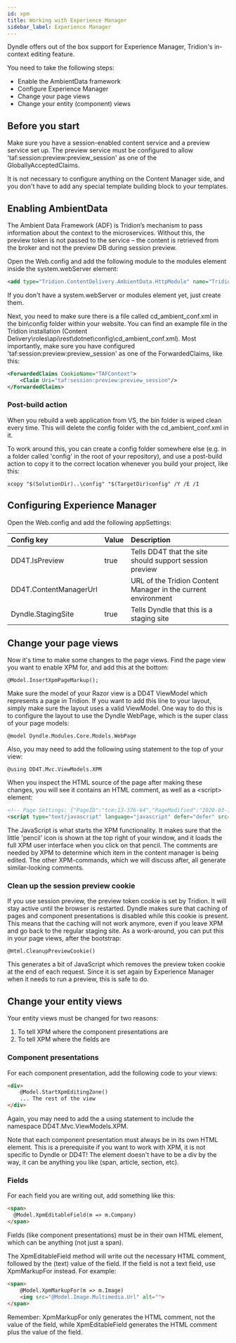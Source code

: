 ```yaml
---
id: xpm
title: Working with Experience Manager
sidebar_label: Experience Manager
---
```


Dyndle offers out of the box support for Experience Manager, Tridion's in-context editing feature. 

You need to take the following steps:

- Enable the AmbientData framework
- Configure Experience Manager
- Change your page views
- Change your entity (component) views


## Before you start
Make sure you have a session-enabled content service and a preview service set up. The preview service must be configured to allow 'taf:session:preview:preview_session' as one of the GloballyAcceptedClaims.

It is not necessary to configure anything on the Content Manager side, and you don't have to add any special template building block to your templates. 

## Enabling AmbientData
The Ambient Data Framework (ADF) is Tridion’s mechanism to pass information about the context to the microservices. Without this, the preview token is not passed to the service – the content is retrieved from the broker and not the preview DB during session preview.

Open the Web.config and add the following module to the modules element inside the system.webServer element:

```xml
<add type="Tridion.ContentDelivery.AmbientData.HttpModule" name="Tridion.ContentDelivery.AmbientData.HttpModule" preCondition="managedHandler" />
```

If you don't have a system.webServer or modules element yet, just create them.

Next, you need to make sure there is a file called cd_ambient_conf.xml in the bin\config folder within your website. You can find an example file in the Tridion installation (Content Delivery\roles\api\rest\dotnet\config\cd_ambient_conf.xml). Most importantly, make sure you have configured 'taf:session:preview:preview_session' as one of the ForwardedClaims, like this:

```xml
<ForwardedClaims CookieName="TAFContext">
    <Claim Uri="taf:session:preview:preview_session"/>
</ForwardedClaims>
```

### Post-build action
When you rebuild a web application from VS, the bin folder is wiped clean every time. This will delete the config folder with the cd_ambient_conf.xml in it.

To work around this, you can create a config folder somewhere else (e.g. in a folder called 'config' in the root of your repository), and use a post-build action to copy it to the correct location whenever you build your project, like this:

```shell
xcopy "$(SolutionDir)..\config" "$(TargetDir)config" /Y /E /I
``` 


## Configuring Experience Manager
Open the Web.config and add the following appSettings:

| Config key                          | Value            | Description |
| :---------------------------------- | :----------------| :------------------------------------------------------------ |
| DD4T.IsPreview                      | true  | Tells DD4T that the site should support session preview       |
| DD4T.ContentManagerUrl         |       | URL of the Tridion Content Manager in the current environment |
| Dyndle.StagingSite                  | true  | Tells Dyndle that this is a staging site                      |


## Change your page views
Now it's time to make some changes to the page views. Find the page view you want to enable XPM for, and add this at the bottom:

```
@Model.InsertXpmPageMarkup();
```

Make sure the model of your Razor view is a DD4T ViewModel which represents a page in Tridion. If you want to add this line to your layout, simply make sure the layout uses a valid ViewModel. One way to do this is to configure the layout to use the Dyndle WebPage, which is the super class of your page models:

```
@model Dyndle.Modules.Core.Models.WebPage
```

Also, you may need to add the following using statement to the top of your view:

```
@using DD4T.Mvc.ViewModels.XPM
```

When you inspect the HTML source of the page after making these changes, you will see it contains an HTML comment, as well as a \<script> element:

```html
<!-- Page Settings: {"PageID":"tcm:13-376-64","PageModified":"2020-03-18T15:10:29","PageTemplateID":"tcm:13-375-128","PageTemplateModified":"2020-04-13T20:12:04"} -->
<script type="text/javascript" language="javascript" defer="defer" src="http://live.machine/WebUI/Editors/SiteEdit/Views/Bootstrap/Bootstrap.aspx?mode=js" id="tridion.siteedit"></script>
```

The JavaScript is what starts the XPM functionality. It makes sure that the little 'pencil' icon is shown at the top right of your window, and it loads the full XPM user interface when you click on that pencil.
The comments are needed by XPM to determine which item in the content manager is being edited. The other XPM-commands, which we will discuss after, all generate similar-looking comments.


### Clean up the session preview cookie
If you use session preview, the preview token cookie is set by Tridion. It will stay active until the browser is restarted. Dyndle makes sure that caching of pages and component presentations is disabled while this cookie is present.
This means that the caching will not work anymore, even if you leave XPM and go back to the regular staging site.
As a work-around, you can put this in your page views, after the bootstrap:

```
@Html.CleanupPreviewCookie()
```

This generates a bit of JavaScript which removes the preview token cookie at the end of each request. Since it is set again by Experience Manager when it needs to run a preview, this is safe to do.


## Change your entity views
Your entity views must be changed for two reasons:

1. To tell XPM where the component presentations are
2. To tell XPM where the fields are

### Component presentations
For each component presentation, add the following code to your views:

```html
<div>
    @Model.StartXpmEditingZone()
    ... The rest of the view
</div>
```
Again, you may need to add the a using statement to include the namespace DD4T.Mvc.ViewModels.XPM.

Note that each component presentation must always be in its own HTML element. This is a prerequisite if you want to work with XPM, it is not specific to Dyndle or DD4T! 
The element doesn't have to be a div by the way, it can be anything you like (span, article, section, etc).

### Fields
For each field you are writing out, add something like this:

```html
<span>
  @Model.XpmEditableField(m => m.Company)
</span>
```

Fields (like component presentations) must be in their own HTML element, which can be anything (not just a span).

The XpmEditableField method will write out the necessary HTML comment, followed by the (text) value of the field. If the field is not a text field, use XpmMarkupFor instead. For example:

```html
<span>
    @Model.XpmMarkupFor(m => m.Image)
    <img src="@Model.Image.Multimedia.Url" alt="">
</span>
```

Remember: XpmMarkupFor only generates the HTML comment, not the value of the field, while XpmEditableField generates the HTML comment plus the value of the field.






